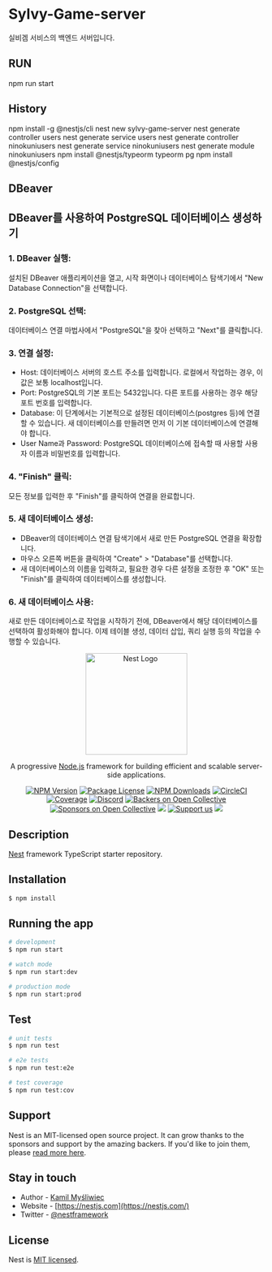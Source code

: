 # Sylvy-Game-server

실비겜 서비스의 백엔드 서버입니다.

## RUN

npm run start

## History

npm install -g @nestjs/cli
nest new sylvy-game-server
nest generate controller users
nest generate service users
nest generate controller ninokuniusers
nest generate service ninokuniusers
nest generate module ninokuniusers
npm install @nestjs/typeorm typeorm pg
npm install @nestjs/config

## DBeaver

## DBeaver를 사용하여 PostgreSQL 데이터베이스 생성하기

### 1. DBeaver 실행:

설치된 DBeaver 애플리케이션을 열고, 시작 화면이나 데이터베이스 탐색기에서 "New Database Connection"을 선택합니다.

### 2. PostgreSQL 선택:

데이터베이스 연결 마법사에서 "PostgreSQL"을 찾아 선택하고 "Next"를 클릭합니다.

### 3. 연결 설정:

- Host: 데이터베이스 서버의 호스트 주소를 입력합니다. 로컬에서 작업하는 경우, 이 값은 보통 localhost입니다.
- Port: PostgreSQL의 기본 포트는 5432입니다. 다른 포트를 사용하는 경우 해당 포트 번호를 입력합니다.
- Database: 이 단계에서는 기본적으로 설정된 데이터베이스(postgres 등)에 연결할 수 있습니다. 새 데이터베이스를 만들려면 먼저 이 기본 데이터베이스에 연결해야 합니다.
- User Name과 Password: PostgreSQL 데이터베이스에 접속할 때 사용할 사용자 이름과 비밀번호를 입력합니다.

### 4. "Finish" 클릭:

모든 정보를 입력한 후 "Finish"를 클릭하여 연결을 완료합니다.

### 5. 새 데이터베이스 생성:

- DBeaver의 데이터베이스 연결 탐색기에서 새로 만든 PostgreSQL 연결을 확장합니다.
- 마우스 오른쪽 버튼을 클릭하여 "Create" > "Database"를 선택합니다.
- 새 데이터베이스의 이름을 입력하고, 필요한 경우 다른 설정을 조정한 후 "OK" 또는 "Finish"를 클릭하여 데이터베이스를 생성합니다.

### 6. 새 데이터베이스 사용:

새로 만든 데이터베이스로 작업을 시작하기 전에, DBeaver에서 해당 데이터베이스를 선택하여 활성화해야 합니다. 이제 테이블 생성, 데이터 삽입, 쿼리 실행 등의 작업을 수행할 수 있습니다.

<p align="center">
  <a href="http://nestjs.com/" target="blank"><img src="https://nestjs.com/img/logo-small.svg" width="200" alt="Nest Logo" /></a>
</p>

[circleci-image]: https://img.shields.io/circleci/build/github/nestjs/nest/master?token=abc123def456
[circleci-url]: https://circleci.com/gh/nestjs/nest

  <p align="center">A progressive <a href="http://nodejs.org" target="_blank">Node.js</a> framework for building efficient and scalable server-side applications.</p>
    <p align="center">
<a href="https://www.npmjs.com/~nestjscore" target="_blank"><img src="https://img.shields.io/npm/v/@nestjs/core.svg" alt="NPM Version" /></a>
<a href="https://www.npmjs.com/~nestjscore" target="_blank"><img src="https://img.shields.io/npm/l/@nestjs/core.svg" alt="Package License" /></a>
<a href="https://www.npmjs.com/~nestjscore" target="_blank"><img src="https://img.shields.io/npm/dm/@nestjs/common.svg" alt="NPM Downloads" /></a>
<a href="https://circleci.com/gh/nestjs/nest" target="_blank"><img src="https://img.shields.io/circleci/build/github/nestjs/nest/master" alt="CircleCI" /></a>
<a href="https://coveralls.io/github/nestjs/nest?branch=master" target="_blank"><img src="https://coveralls.io/repos/github/nestjs/nest/badge.svg?branch=master#9" alt="Coverage" /></a>
<a href="https://discord.gg/G7Qnnhy" target="_blank"><img src="https://img.shields.io/badge/discord-online-brightgreen.svg" alt="Discord"/></a>
<a href="https://opencollective.com/nest#backer" target="_blank"><img src="https://opencollective.com/nest/backers/badge.svg" alt="Backers on Open Collective" /></a>
<a href="https://opencollective.com/nest#sponsor" target="_blank"><img src="https://opencollective.com/nest/sponsors/badge.svg" alt="Sponsors on Open Collective" /></a>
  <a href="https://paypal.me/kamilmysliwiec" target="_blank"><img src="https://img.shields.io/badge/Donate-PayPal-ff3f59.svg"/></a>
    <a href="https://opencollective.com/nest#sponsor"  target="_blank"><img src="https://img.shields.io/badge/Support%20us-Open%20Collective-41B883.svg" alt="Support us"></a>
  <a href="https://twitter.com/nestframework" target="_blank"><img src="https://img.shields.io/twitter/follow/nestframework.svg?style=social&label=Follow"></a>
</p>
  <!--[![Backers on Open Collective](https://opencollective.com/nest/backers/badge.svg)](https://opencollective.com/nest#backer)
  [![Sponsors on Open Collective](https://opencollective.com/nest/sponsors/badge.svg)](https://opencollective.com/nest#sponsor)-->

## Description

[Nest](https://github.com/nestjs/nest) framework TypeScript starter repository.

## Installation

```bash
$ npm install
```

## Running the app

```bash
# development
$ npm run start

# watch mode
$ npm run start:dev

# production mode
$ npm run start:prod
```

## Test

```bash
# unit tests
$ npm run test

# e2e tests
$ npm run test:e2e

# test coverage
$ npm run test:cov
```

## Support

Nest is an MIT-licensed open source project. It can grow thanks to the sponsors and support by the amazing backers. If you'd like to join them, please [read more here](https://docs.nestjs.com/support).

## Stay in touch

- Author - [Kamil Myśliwiec](https://kamilmysliwiec.com)
- Website - [https://nestjs.com](https://nestjs.com/)
- Twitter - [@nestframework](https://twitter.com/nestframework)

## License

Nest is [MIT licensed](LICENSE).
